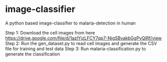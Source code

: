 # image-classifier
A python based image-classifier to malaria-detection in human

Step 1: Download the cell images from here https://drive.google.com/file/d/1azIYjzLFCY7qp7-NjgSBvakbGgPvQlRf/view
Step 2: Run the gen_dataset.py to read cell images and generate the CSV file for training and test data
Step 3: Run malaria-classification.py to generate the classification 
